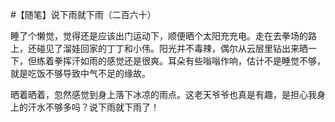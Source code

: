 #【随笔】说下雨就下雨（二百六十）

睡了个懒觉，觉得还是应该出门运动下，顺便晒个太阳充充电。走在去拳场的路上，还碰见了溜娃回家的丁丁和小伟。阳光并不毒辣，偶尔从云层里钻出来晒一下，但练着拳挥汗如雨的感觉还是很爽。耳朵有些嗡嗡作响，估计不是睡觉不够，就是吃饭不够导致中气不足的缘故。

晒着晒着，忽然感觉到身上落下冰凉的雨点。这老天爷爷也真是有趣，是担心我身上的汗水不够多吗？说下雨就下雨了！